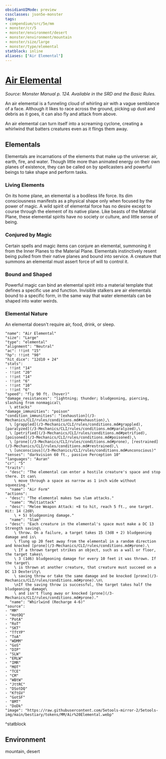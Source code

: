 ```yaml
---
obsidianUIMode: preview
cssclasses: json5e-monster
tags:
- compendium/src/5e/mm
- monster/cr/5
- monster/environment/desert
- monster/environment/mountain
- monster/size/large
- monster/type/elemental
statblock: inline
aliases: ["Air Elemental"]
---
```

# [Air Elemental](3-Mechanics\CLI\bestiary\elemental/air-elemental.md)
*Source: Monster Manual p. 124. Available in the SRD and the Basic Rules.*  

An air elemental is a funneling cloud of whirling air with a vague semblance of a face. Although it likes to race across the ground, picking up dust and debris as it goes, it can also fly and attack from above.

An air elemental can turn itself into a screaming cyclone, creating a whirlwind that batters creatures even as it flings them away.

## Elementals

Elementals are incarnations of the elements that make up the universe: air, earth, fire, and water. Though little more than animated energy on their own planes of existence, they can be called on by spellcasters and powerful beings to take shape and perform tasks.

### Living Elements

On its home plane, an elemental is a bodiless life force. Its dim consciousness manifests as a physical shape only when focused by the power of magic. A wild spirit of elemental force has no desire except to course through the element of its native plane. Like beasts of the Material Plane, these elemental spirits have no society or culture, and little sense of being.

### Conjured by Magic

Certain spells and magic items can conjure an elemental, summoning it from the Inner Planes to the Material Plane. Elementals instinctively resent being pulled from their native planes and bound into service. A creature that summons an elemental must assert force of will to control it.

### Bound and Shaped

Powerful magic can bind an elemental spirit into a material template that defines a specific use and function. Invisible stalkers are air elementals bound to a specific form, in the same way that water elementals can be shaped into water weirds.

### Elemental Nature

An elemental doesn't require air, food, drink, or sleep.

```statblock
"name": "Air Elemental"
"size": "Large"
"type": "elemental"
"alignment": "Neutral"
"ac": !!int "15"
"hp": !!int "90"
"hit_dice": "12d10 + 24"
"stats":
- !!int "14"
- !!int "20"
- !!int "14"
- !!int "6"
- !!int "10"
- !!int "6"
"speed": "fly 90 ft. (hover)"
"damage_resistances": "lightning; thunder; bludgeoning, piercing, slashing from nonmagical\
  \ attacks"
"damage_immunities": "poison"
"condition_immunities": "[exhaustion](/3-Mechanics/CLI/rules/conditions.md#exhaustion),\
  \ [grappled](/3-Mechanics/CLI/rules/conditions.md#grappled), [paralyzed](/3-Mechanics/CLI/rules/conditions.md#paralyzed),\
  \ [petrified](/3-Mechanics/CLI/rules/conditions.md#petrified), [poisoned](/3-Mechanics/CLI/rules/conditions.md#poisoned),\
  \ [prone](/3-Mechanics/CLI/rules/conditions.md#prone), [restrained](/3-Mechanics/CLI/rules/conditions.md#restrained),\
  \ [unconscious](/3-Mechanics/CLI/rules/conditions.md#unconscious)"
"senses": "darkvision 60 ft., passive Perception 10"
"languages": "Auran"
"cr": "5"
"traits":
- "desc": "The elemental can enter a hostile creature's space and stop there. It can\
    \ move through a space as narrow as 1 inch wide without squeezing."
  "name": "Air Form"
"actions":
- "desc": "The elemental makes two slam attacks."
  "name": "Multiattack"
- "desc": "Melee Weapon Attack: +8 to hit, reach 5 ft., one target. Hit: 14 (2d8\
    \ + 5) bludgeoning damage."
  "name": "Slam"
- "desc": "Each creature in the elemental's space must make a DC 13 Strength saving\
    \ throw. On a failure, a target takes 15 (3d8 + 2) bludgeoning damage and is\
    \ flung up 20 feet away from the elemental in a random direction and knocked [prone](/3-Mechanics/CLI/rules/conditions.md#prone).\
    \ If a thrown target strikes an object, such as a wall or floor, the target takes\
    \ 3 (1d6) bludgeoning damage for every 10 feet it was thrown. If the target\
    \ is thrown at another creature, that creature must succeed on a DC 13 Dexterity\
    \ saving throw or take the same damage and be knocked [prone](/3-Mechanics/CLI/rules/conditions.md#prone).\n\
    \nIf the saving throw is successful, the target takes half the bludgeoning damage\
    \ and isn't flung away or knocked [prone](/3-Mechanics/CLI/rules/conditions.md#prone)."
  "name": "Whirlwind (Recharge 4-6)"
"source":
- "MM"
- "HotDQ"
- "PotA"
- "RoT"
- "SKT"
- "TftYP"
- "ToA"
- "WDMM"
- "GoS"
- "DIP"
- "SLW"
- "ERLW"
- "IMR"
- "MOT"
- "TCE"
- "CM"
- "WBtW"
- "JttRC"
- "DSotDQ"
- "KftGV"
- "GotSF"
- "BMT"
- "DoDk"
"image": "https://raw.githubusercontent.com/5etools-mirror-2/5etools-img/main/bestiary/tokens/MM/Air%20Elemental.webp"
```
^statblock

## Environment

mountain, desert